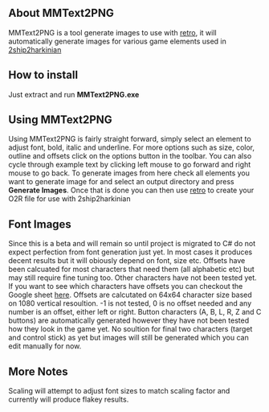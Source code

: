 ## About MMText2PNG

MMText2PNG is a tool generate images to use with [retro](https://github.com/HarbourMasters/retro), it will automatically generate images for various game elements used in [2ship2harkinian](https://github.com/HarbourMasters/2ship2harkinian)

## How to install

Just extract and run ****MMText2PNG.exe****

## Using MMText2PNG

Using MMText2PNG is fairly straight forward, simply select an element to adjust font, bold, italic and underline. For more options such as size, color, outline and offsets click on the options button in the toolbar. You can also cycle through example text by clicking left mouse to go forward and right mouse to go back.
To generate images from here check all elements you want to generate image for and select an output directory and press ****Generate Images****. Once that is done you can then use [retro](https://github.com/HarbourMasters/retro) to create your O2R file for use with 2ship2harkinian

## Font Images

Since this is a beta and will remain so until project is migrated to C# do not expect perfection from font generation just yet. In most cases it produces decent results but it will obiously depend on font, size etc. Offsets have been calcuated for most characters that need them (all alphabetic etc) but may still require fine tuning too.
Other characters have not been tested yet. If you want to see which characters have offsets you can checkout the Google sheet [here](https://docs.google.com/spreadsheets/d/1yimCZf6W96utbVUSrPGpt-VSJLFvEX40PjsNfMGKPO0/edit?usp=sharing). Offsets are calcutated on 64x64 character size based on 1080 vertical resoultion. -1 is not tested, 0 is no offset needed and any number is an offset, either left or right.
Button characters (A, B, L, R, Z and C buttons) are automatically generated however they have not been tested how they look in the game yet. No soultion for final two characters (target and control stick) as yet but images will still be generated which you can edit manually for now.

## More Notes
Scaling will attempt to adjust font sizes to match scaling factor and currently will produce flakey results.
